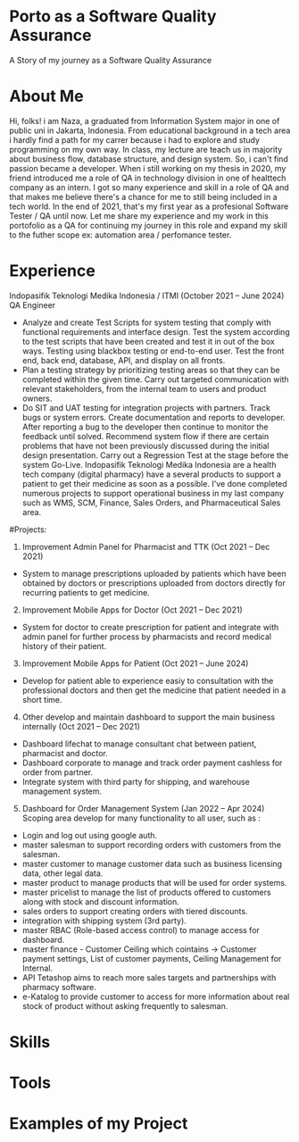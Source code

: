 # Porto as a Software Quality Assurance
A Story of my journey as a Software Quality Assurance
# About Me
Hi, folks! i am Naza, a graduated from Information System major in one of public uni in Jakarta, Indonesia. From educational background in a tech area i hardly find a path for my carrer because i had to explore and study programming on my own way. In class, my lecture are teach us in majority about business flow, database structure, and design system. So, i can't find passion became a developer. When i still working on my thesis in 2020, my friend introduced me a role of QA in technology division in one of healttech company as an intern. I got so many experience and skill in a role of QA and that makes me believe there's a chance for me to still being included in a tech world. In the end of 2021, that's my first year as a profesional Software Tester / QA until now. Let me share my experience and my work in this portofolio as a QA for continuing my journey in this role and expand my skill to the futher scope ex: automation area / perfomance tester. 

# Experience
Indopasifik Teknologi Medika Indonesia / ITMI (October 2021 – June 2024)
QA Engineer
- Analyze and create Test Scripts for system testing that comply with functional requirements and interface design. Test the system according to the test scripts that have been created and test it in out of the box ways. Testing using blackbox testing or end-to-end user. Test the front end, back end, database, API, and display on all fronts. 
- Plan a testing strategy by prioritizing testing areas so that they can be completed within the given time. Carry out targeted communication with relevant stakeholders, from the internal team to users and product owners.
- Do SIT and UAT testing for integration projects with partners. Track bugs or system errors. Create documentation and reports to developer. After reporting a bug to the developer then continue to monitor the feedback until solved. 
Recommend system flow if there are certain problems that have not been previously discussed during the initial design presentation. Carry out a Regression Test at the stage before the system Go-Live.
Indopasifik Teknologi Medika Indonesia are a health tech company (digital pharmacy) have a several products to support a patient to get their medicine as soon as a possible.  I've done completed numerous projects to support operational business in my last company such as WMS, SCM, Finance, Sales Orders, and Pharmaceutical Sales area.

#Projects: 
1. Improvement Admin Panel for Pharmacist and TTK (Oct 2021 – Dec 2021)
- System to manage prescriptions uploaded by patients which have been obtained by doctors or prescriptions uploaded from doctors directly for recurring patients to get medicine.
2. Improvement Mobile Apps for Doctor (Oct 2021 – Dec 2021)
- System for doctor to create prescription for patient and integrate with admin panel for further process by pharmacists and record medical history of their patient.
3. Improvement Mobile Apps for Patient (Oct 2021 – June 2024)
- Develop for patient able to experience easiy to consultation with the professional doctors and then get the medicine that patient needed in a short time.
4. Other develop and maintain dashboard to support the main business internally (Oct 2021 – Dec 2021)
- Dashboard lifechat to manage consultant chat between patient, pharmacist and doctor.
-  Dashboard corporate to manage and track order payment cashless for order from partner.
-  Integrate system with third party for shipping, and warehouse management system.
5. Dashboard for Order Management System (Jan 2022 – Apr 2024)
   Scoping area develop for many functionality to all user, such as :
-  Login and log out using google auth.
-  master salesman to support recording orders with customers from the salesman.
-  master customer to manage customer data such as business licensing data, other legal data.
-  master product to manage products that will be used for order systems.
-  master pricelist to manage the list of products offered to customers along with stock and discount information.
-  sales orders to support creating orders with tiered discounts.
-  integration with shipping system (3rd party).
-  master RBAC (Role-based access control) to manage access for dashboard.
-  master finance - Customer Ceiling which cointains -> Customer payment settings, List of customer payments, Ceiling Management for Internal.
-  API Tetashop aims to reach more sales targets and partnerships with pharmacy software.
-  e-Katalog to provide customer to access for more information about real stock of product without asking frequently to salesman.

# Skills

# Tools


# Examples of my Project
